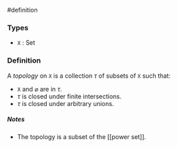 #definition
### Types
- `X` : Set
### Definition
A *topology* on `X` is a collection $\tau$ of subsets of `X` such that:
- `X` and $\varnothing$ are in $\tau$.
-  $\tau$ is closed under finite intersections.
- $\tau$ is closed under arbitrary unions.
##### Notes
- The topology is a subset of the [[power set]].